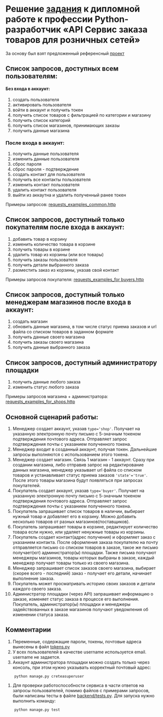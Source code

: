 # Решение [задания](https://github.com/netology-code/python-final-diplom/tree/master) к дипломной работе к профессии Python-разработчик «API Сервис заказа товаров для розничных сетей»

За основу был взят предложенный референсный [проект](https://github.com/netology-code/python-final-diplom/tree/master/reference) 

## Список запросов, доступных всем пользователям:
#### Без входа в аккаунт:
1. создать пользователя
1. активировать пользователя
1. войти в аккаунт и получить токен
1. получить список товаров с фильтрацией по категории и магазину
1. получить список категорий
1. получить список магазинов, принимающих заказы
1. получить данные магазина


### После входа в аккаунт:
1. получить данные пользователя
1. изменить данные пользователя
1. сброс пароля
1. сброс пароля - подтверждение
1. создать контакт для пользователя
1. получить все контакты пользователя
1. изменить контакт пользователя
1. удалить контакт пользователя
1. выйти из аккаутна и удалить полученный ранее токен
  
Примеры запросов: [requests_examples_common.http]()


## Список запросов, доступный только покупателям после входа в аккаунт:
  
1. добавить товар в корзину
1. изменить количество товара в корзине
1. получить товары в корзине
1. удалить товар из корзины (или все товары)
1. получить заказы пользователя
1. получить детали выбранного заказа
1. разместить заказ из корзины, указав свой контакт  

Примеры запросов покупателя: [requests_examples_for buyers.http]()
   
## Список запросов, доступный только менеджерам магазинов после входа в аккаунт:

1. создать магазин
1. обновить данные магазина, в том числе статус приема заказов и url файла со списком товаров в заданном формате
1. получить данные своего магазина
1. получить заказы своего магазина
1. получить данные выбранного заказа

## Список запросов, доступный администратору площадки
1. получить данные любого заказа
1. изменить статус любого заказа 

Примеры запросов магазина + администратора: [requests_examples_for_shops.http]()

## Основной сценарий работы:

1. Менеджер создает аккаунт, указав `type='shop'`. Получает на указанную электронную почту письмо с 5-значным токеном подтверждения почтового адреса. Отправляет запрос подтверждения почты с указанием полученного токена.
1. Менеджер входит в созданный аккаунт, получая токен. Дальнейшие запросы выполняются с использованием этого токена.
1. Менеджер создает магазин. Связь 1 магазин - 1 аккаунт. Сразу при создании магазина, либо отправив запрос на редактирование данных магазина, менеджер указывает url файла со списком товаров и устанавливает статус приема заказов `'state'='true'`. После этого товары магазина будут появляться при запросах покупателей. 
1. Покупатель создает аккаунт, указав `type='buyer'`. Получает на указанную электронную почту письмо с 5-значным токеном подтверждения почтового адреса. Отправляет запрос подтверждения почты с указанием полученного токена. 
1. Покупатель запрашивает список товаров в наличии, выбирает нужный товар и добавляет его в корзину. Можно добавить несколько товаров от разных магазинов(поставщиков). 
1. Покупатель запрашивает товары в корзине, редактирует количество товара если нужно, или удаляет ненужные товары из корзины.
1. Покупатель создает контакт(адрес получения) и оформляет заказ с указанием контакта. После оформления заказа покупателю на почту отправляется письмо со списком товаров в заказе, такое же письмо получает(ют) администратор(ы) площадки. Также письма получают менеджеры магазинов, товары которых выбраны в заказе, каждый менеджер получает товары только из своего магазина.
1. Менеджер запрашивает список заказов своего магазина, выбирает (скорее всего - последний) заказ - получает его детали, начинает выполнение заказа.
1. Покупатель может просматривать историю своих заказов и детали каждого своего заказа.
1. Администратор площадки (через API) запрашивает информацию о заказе, изменяет статус заказа в процессе его выполнения. Покупатель, администратор(ы) площадки и менеджеры задействованных в заказе магазинов получают уведомления об изменении статуса заказа.

## Комментарии
1. Переменные, содержащие пароли, токены, почтовые адреса вынесены в файл [tokens.py]()
1. У всех пользователей в качестве username используется email. username не задается. 
1. Аккаунт администратора площадки можно создать только через консоль, при этом нужно указывать корректный почтовый адрес:
``` 
    python manage.py creteasuperuser
```

1. Для проверки работоспособности сервиса в части ответов на запросы пользователей, помимо файлов с примерами запросов, были написаны тесты в файле [backend/tests.py](). Для запуска нужно выполнить команду:  
``` 
    python manage.py test
```

